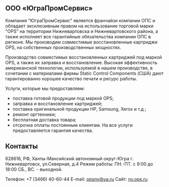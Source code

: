 ## ООО «ЮграПромСервис»

Компания "ЮграПромСервис" является франчайзи компании ОПС и обладает эксклюзивным правом на использование торговой марки "OPS" на территории Нижневартовска и Нижневартовского района, а также исполняет все гарантийные обязательства компании ОПС в регионе. Мы производим совместимые восстановленные картриджи OPS, на собственных производственных мощностях.

Производство совместимых восстановленных картриджей под маркой OPS, а также их заправка и восстановление. Высокая эффективность американской технологии, используемой в нашем производстве, в сочетании с материалами фирмы Static Control Components (США) дают гарантированно хорошее качество печати и ресурс работы.

Услуги, которые мы предоставляем:
 - поставка готовой продукции под маркой OPS;
 - заправка и восстановление картриджей;
 - поставка оригинальной продукции HP, Samsung, Xerox и т.д.;
 - ремонт оргтехники;
 - бесплатная доставка товара;
 - отсрочка оплаты постоянным клиентам.
На все услуги предоставляется гарантия качества.

## Контакты

628616, РФ, Ханты-Мансийский автономный округ-Югра г. Нижневартовск, ул.Северная, д.4
Режим работы: 
ПН.-ПТ. с 9:00 до 18:00 
СБ., ВС. - выходной.

Телефон: +7 (3466) 40-60-44
E-mail: [opsnv@ya.ru](mailto:opsnv@ya.ru)
Сайт: [nv.ops.ru](http://nv.ops.ru)
